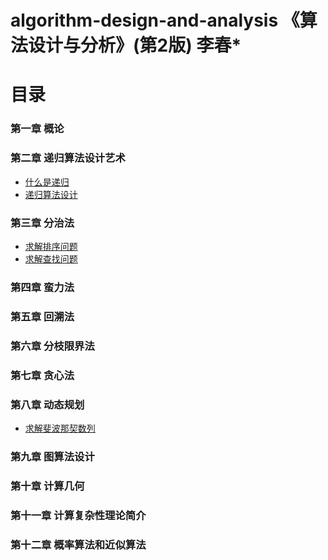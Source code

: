 <!--
 * @Date        : 2020-05-27 21:37:16
 * @LastEditors : anlzou
 * @Github      : https://github.com/anlzou
 * @LastEditTime: 2020-06-02 15:19:45
 * @FilePath    : \algorithm-design\README.md
 * @Describe    : 
--> 
# algorithm-design-and-analysis 《算法设计与分析》(第2版) 李春*

# 目录
### 第一章 概论
### 第二章 递归算法设计艺术
- [什么是递归](./chapters/chapter02-recursive-algorithm-design-art/test2-1.md)
- [递归算法设计](./chapters/chapter02-recursive-algorithm-design-art/test2-2.md)
### 第三章 分治法
- [求解排序问题](./chapters/chapter03-divide-and-conquer/test8-2.md)
- [求解查找问题](./chapters/chapter03-divide-and-conquer/test8-3.md)
### 第四章 蛮力法
### 第五章 回溯法
### 第六章 分枝限界法
### 第七章 贪心法
### 第八章 动态规划
- [求解斐波那契数列](./chapters/chapter08-dynamic-programming/test8-1.md)
### 第九章 图算法设计
### 第十章 计算几何
### 第十一章 计算复杂性理论简介
### 第十二章 概率算法和近似算法